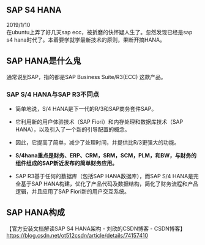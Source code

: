 ## SAP S4 HANA
2019/1/10  
  在ubuntu上弄了好几天sap ecc，被折磨的快怀疑人生了。忽然发现已经是sap s4 hana时代了。本着要学就学最新技术的原则，果断开搞HANA。  

## SAP HANA是什么鬼
通常说到SAP，指的都是SAP Business Suite/R3(ECC) 这款产品。  

### SAP S/4 HANA与SAP R3不同点

  - 简单地说，S/4 HANA是下一代的R/3和SAP商务套件SAP。  
  - 它利用新的用户体验技术（SAP Fiori）和内存处理和数据库技术（SAP HANA），以及引入了一个新的引导配置的概念。  
  - 因此，它提高了简单，减少了处理时间，并提供比R/3更强大的功能。
  - **S/4hana重点是财务、ERP、CRM，SRM，SCM，PLM，和BW，与财务的组件组成的SAP新近发布的简单财务应用。**  

  - SAP R3基于任何的数据库（包括SAP HANA数据库），而SAP S/4 HANA是完全基于SAP HANA构建，优化了产品代码及数据结构，简化了财务流程和产品逻辑，并且应用了SAP Fiori新的用户交互系统。  
   
## SAP HANA构成
【官方安装文档解读SAP S4 HANA架构 - 刘欣的CSDN博客 - CSDN博客】https://blog.csdn.net/ot512csdn/article/details/74157410